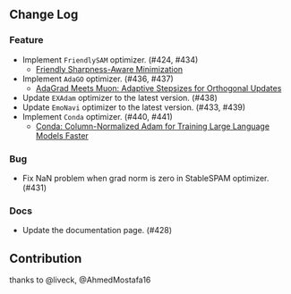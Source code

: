 ## Change Log

### Feature

* Implement `FriendlySAM` optimizer. (#424, #434)
    * [Friendly Sharpness-Aware Minimization](https://openaccess.thecvf.com/content/CVPR2024/papers/Li_Friendly_Sharpness-Aware_Minimization_CVPR_2024_paper.pdf) 
* Implement `AdaGO` optimizer. (#436, #437)
    * [AdaGrad Meets Muon: Adaptive Stepsizes for Orthogonal Updates](https://arxiv.org/abs/2509.02981) 
* Update `EXAdam` optimizer to the latest version. (#438)
* Update `EmoNavi` optimizer to the latest version. (#433, #439)
* Implement `Conda` optimizer. (#440, #441)
    * [Conda: Column-Normalized Adam for Training Large Language Models Faster](https://arxiv.org/abs/2509.24218)

### Bug

* Fix NaN problem when grad norm is zero in StableSPAM optimizer. (#431)

### Docs

* Update the documentation page. (#428)

## Contribution

thanks to @liveck, @AhmedMostafa16
